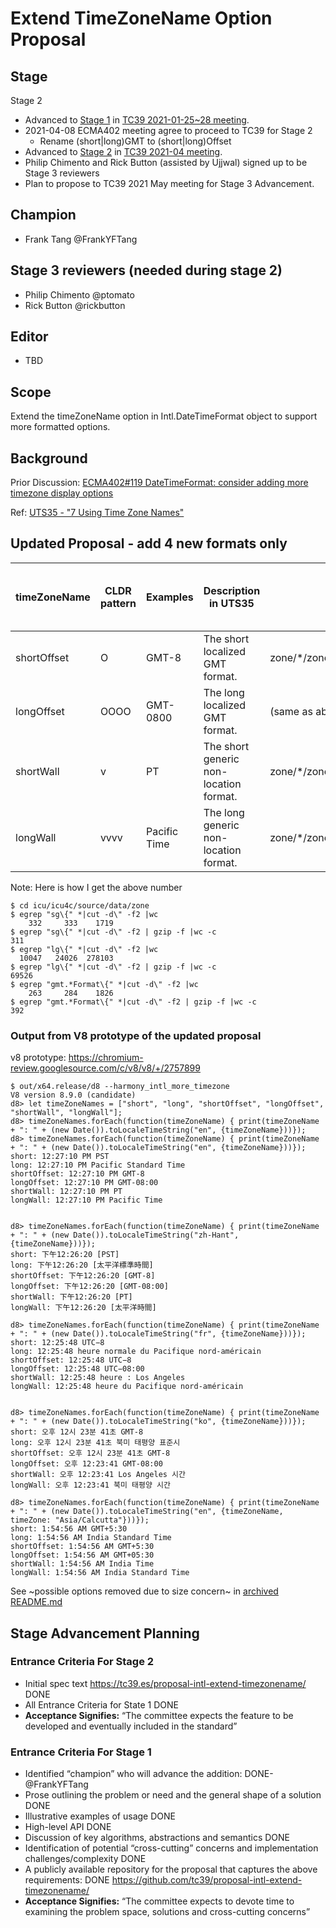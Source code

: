 # Extend TimeZoneName Option Proposal

<!--
 
  1.  Add a post-rewrite git hook to auto-rebuild the output on every commit:
      ```sh
      cp hooks/post-rewrite .git/hooks/post-rewrite
      chmod +x .git/hooks/post-rewrite
      ```
-->
## Stage 
Stage 2

* Advanced to [Stage 1](https://docs.google.com/presentation/d/1G8XTK4tjzXxJAs6GpZvrd6SjxL40h_fgrEq9CN6jDPw/edit#slide=id.p) in [TC39 2021-01-25~28 meeting](https://github.com/tc39/agendas/blob/master/2021/01.md).
* 2021-04-08 ECMA402 meeting agree to proceed to TC39 for Stage 2
  * Rename (short|long)GMT to (short|long)Offset 
*  Advanced to [Stage 2](https://docs.google.com/presentation/d/1eYuygaDvErbftDjg4S6zCYqhaxpEiCyFDDdpjmPaMyo/) in [TC39 2021-04 meeting](https://github.com/tc39/agendas/blob/master/2021/04.md).
  * Philip Chimento and Rick Button (assisted by Ujjwal) signed up to be Stage 3 reviewers
  * Plan to propose to TC39 2021 May meeting for Stage 3 Advancement.


## Champion
* Frank Tang @FrankYFTang

## Stage 3 reviewers (needed during stage 2)
* Philip Chimento @ptomato
* Rick Button @rickbutton 

## Editor
* TBD

## Scope
  Extend the timeZoneName option in Intl.DateTimeFormat object to support more formatted options.
  
## Background
Prior Discussion: [ECMA402#119 DateTimeFormat: consider adding more timezone display options](https://github.com/tc39/ecma402/issues/119)
 
Ref: [UTS35 - "7 Using Time Zone Names"](http://unicode.org/reports/tr35/tr35-dates.html#Using_Time_Zone_Names)
##  Updated Proposal - add 4 new formats only
| timeZoneName | CLDR pattern | Examples | Description in UTS35 | ICU key | Total # of items in 476 locales| Total bytes in UTF8 | Compressed Size |
| --- | --- |--- | --- | --- | --- | --- | --- |
| shortOffset | O | GMT-8  | The short localized GMT format. | zone/\*/zoneStrings/gmt\.\*Format | 263 | 1826 | 392 |
| longOffset  | OOOO | GMT-0800 | The long localized GMT format. | (same as above) | (no extra from above) | (no extra from above) | (no extra from above) |
| shortWall  | v | PT | The short generic non-location format. | zone/\*/zoneStrings/meta:\*/sg | 332  | 1719  |  311 | 
| longWall | vvvv | Pacific Time | The long generic non-location format. | zone/\*/zoneStrings/meta:\*/lg | 10047 | 278103 | 69526 |

Note:
Here is how I get the above number

```
$ cd icu/icu4c/source/data/zone
$ egrep "sg\{" *|cut -d\" -f2 |wc
    332     333    1719
$ egrep "sg\{" *|cut -d\" -f2 | gzip -f |wc -c
311
$ egrep "lg\{" *|cut -d\" -f2 |wc 
  10047   24026  278103 
$ egrep "lg\{" *|cut -d\" -f2 | gzip -f |wc -c
69526
$ egrep "gmt.*Format\{" *|cut -d\" -f2 |wc
    263     284    1826
$ egrep "gmt.*Format\{" *|cut -d\" -f2 | gzip -f |wc -c
392
```

### Output from V8 prototype of the updated proposal
v8 prototype: https://chromium-review.googlesource.com/c/v8/v8/+/2757899

```
$ out/x64.release/d8 --harmony_intl_more_timezone
V8 version 8.9.0 (candidate)
d8> let timeZoneNames = ["short", "long", "shortOffset", "longOffset", "shortWall", "longWall"];
d8> timeZoneNames.forEach(function(timeZoneName) { print(timeZoneName + ": " + (new Date()).toLocaleTimeString("en", {timeZoneName}))});
d8> timeZoneNames.forEach(function(timeZoneName) { print(timeZoneName + ": " + (new Date()).toLocaleTimeString("en", {timeZoneName}))});
short: 12:27:10 PM PST
long: 12:27:10 PM Pacific Standard Time
shortOffset: 12:27:10 PM GMT-8
longOffset: 12:27:10 PM GMT-08:00
shortWall: 12:27:10 PM PT
longWall: 12:27:10 PM Pacific Time


d8> timeZoneNames.forEach(function(timeZoneName) { print(timeZoneName + ": " + (new Date()).toLocaleTimeString("zh-Hant", {timeZoneName}))});
short: 下午12:26:20 [PST]
long: 下午12:26:20 [太平洋標準時間]
shortOffset: 下午12:26:20 [GMT-8]
longOffset: 下午12:26:20 [GMT-08:00]
shortWall: 下午12:26:20 [PT]
longWall: 下午12:26:20 [太平洋時間]

d8> timeZoneNames.forEach(function(timeZoneName) { print(timeZoneName + ": " + (new Date()).toLocaleTimeString("fr", {timeZoneName}))});
short: 12:25:48 UTC−8
long: 12:25:48 heure normale du Pacifique nord-américain
shortOffset: 12:25:48 UTC−8
longOffset: 12:25:48 UTC−08:00
shortWall: 12:25:48 heure : Los Angeles
longWall: 12:25:48 heure du Pacifique nord-américain


d8> timeZoneNames.forEach(function(timeZoneName) { print(timeZoneName + ": " + (new Date()).toLocaleTimeString("ko", {timeZoneName}))});
short: 오후 12시 23분 41초 GMT-8
long: 오후 12시 23분 41초 북미 태평양 표준시
shortOffset: 오후 12시 23분 41초 GMT-8
longOffset: 오후 12:23:41 GMT-08:00
shortWall: 오후 12:23:41 Los Angeles 시간
longWall: 오후 12:23:41 북미 태평양 시간

d8> timeZoneNames.forEach(function(timeZoneName) { print(timeZoneName + ": " + (new Date()).toLocaleTimeString("en", {timeZoneName, timeZone: "Asia/Calcutta"}))});
short: 1:54:56 AM GMT+5:30
long: 1:54:56 AM India Standard Time
shortOffset: 1:54:56 AM GMT+5:30
longOffset: 1:54:56 AM GMT+05:30
shortWall: 1:54:56 AM India Time
longWall: 1:54:56 AM India Standard Time

```
See ~possible options removed due to size concern~ in [archived README.md](https://github.com/tc39-transfer/proposal-intl-extend-timezonename/blob/main/README-old.md)

## Stage Advancement Planning

### Entrance Criteria For Stage 2
* Initial spec text  https://tc39.es/proposal-intl-extend-timezonename/ DONE
* All Entrance Criteria for State 1 DONE
* **Acceptance Signifies:** “The committee expects the feature to be developed and eventually included in the standard”

### Entrance Criteria For Stage 1
* Identified “champion” who will advance the addition: DONE- @FrankYFTang
* Prose outlining the problem or need and the general shape of a solution DONE
* Illustrative examples of usage DONE
* High-level API DONE
* Discussion of key algorithms, abstractions and semantics DONE
* Identification of potential “cross-cutting” concerns and implementation challenges/complexity DONE
* A publicly available repository for the proposal that captures the above requirements: DONE  https://github.com/tc39/proposal-intl-extend-timezonename/ 
* **Acceptance Signifies:** “The committee expects to devote time to examining the problem space, solutions and cross-cutting concerns”
